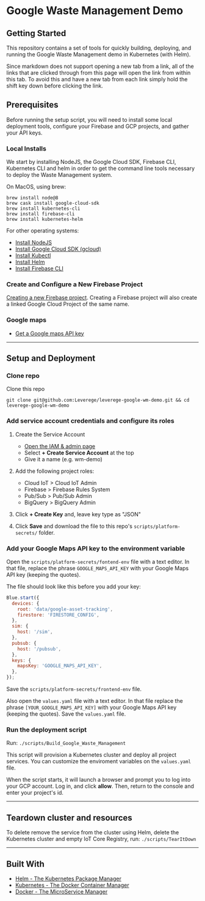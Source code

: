 # Google Waste Management Demo

## Getting Started

This repository contains a set of tools for quickly building, deploying, and running the Google Waste Management demo in Kubernetes (with Helm).

Since markdown does not support opening a new tab from a link, all of the links that are clicked through from this page will open the link from within this tab. To avoid this and have a new tab from each link simply hold the shift key down before clicking the link.

## Prerequisites

Before running the setup script, you will need to install some local deployment tools, configure your Firebase and GCP projects, and gather your API keys.

### Local Installs

We start by installing NodeJS, the Google Cloud SDK, Firebase CLI, Kubernetes CLI and helm in order to get the command line tools necessary to deploy the Waste Management system.

On MacOS, using brew:

```
brew install node@8
brew cask install google-cloud-sdk
brew install kubernetes-cli
brew install firebase-cli
brew install kubernetes-helm
```

For other operating systems:

* [Install NodeJS](https://nodejs.org/en/download)
* [Install Google Cloud SDK (gcloud)](https://cloud.google.com/sdk/install)
* [Install Kubectl](https://kubernetes.io/docs/tasks/tools/install-kubectl/#install-kubectl)
* [Install Helm](https://docs.helm.sh/using_helm/#installing-helm)
* [Install Firebase CLI](https://github.com/firebase/firebase-tools#installation)

### Create and Configure a New Firebase Project

[Creating a new Firebase project](https://console.firebase.google.com/). Creating a Firebase project will also create a linked Google Cloud Project of the same name.

### Google maps

* [Get a Google maps API key](https://developers.google.com/maps/documentation/javascript/get-api-key)

---

## Setup and Deployment

### Clone repo

Clone this repo

    git clone git@github.com:Leverege/leverege-google-wm-demo.git && cd leverege-google-wm-demo

### Add service account credentials and configure its roles

1. Create the Service Account

    * [Open the IAM & admin page](https://console.cloud.google.com/iam-admin/serviceaccounts)
    * Select **+ Create Service Account** at the top
    * Give it a name (e.g. wm-demo)

2. Add the following project roles:

    * Cloud IoT > Cloud IoT Admin
    * Firebase > Firebase Rules System
    * Pub/Sub > Pub/Sub Admin
    * BigQuery > BigQuery Admin

3. Click **+ Create Key** and, leave key type as "JSON"

4. Click **Save** and download the file to this repo's `scripts/platform-secrets/` folder.

### Add your Google Maps API key to the environment variable

Open the `scripts/platform-secrets/fontend-env` file with a text editor. In that file, replace the phrase `GOOGLE_MAPS_API_KEY` with your Google Maps API key (keeping the quotes). 

The file should look like this before you add your key:

```javascript
Blue.start({
  devices: {
    root: 'data/google-asset-tracking',
    firestore: 'FIRESTORE_CONFIG',
  },
  sim: {
    host: '/sim',
  },
  pubsub: {
    host: '/pubsub',
  },
  keys: {
    mapsKey: 'GOOGLE_MAPS_API_KEY',
  },
});
```

Save the `scripts/platform-secrets/frontend-env` file.

Also open the `values.yaml` file with a text editor. In that file replace the phrase `[YOUR_GOOGLE_MAPS_API_KEY]` with your Google Maps API key (keeping the quotes). Save the `values.yaml` file.

### Run the deployment script

Run:
  `./scripts/Build_Google_Waste_Management`

This script will provision a Kubernetes cluster and deploy all project services. You can customize the enviroment variables on the `values.yaml` file.

When the script starts, it will launch a browser and prompt you to log into your GCP account. Log in, and click **allow**. Then, return to the console and enter your project's id.

---

## Teardown cluster and resources

To delete remove the service from the cluster using Helm, delete the Kubernetes cluster and empty IoT Core Registry, run:
  `./scripts/TearItDown`

---

## Built With

* [Helm - The Kubernetes Package Manager](https://helm.sh/)
* [Kubernetes - The Docker Container Manager](https://kubernetes.io/)
* [Docker - The MicroService Manager](https://www.docker.com/)
